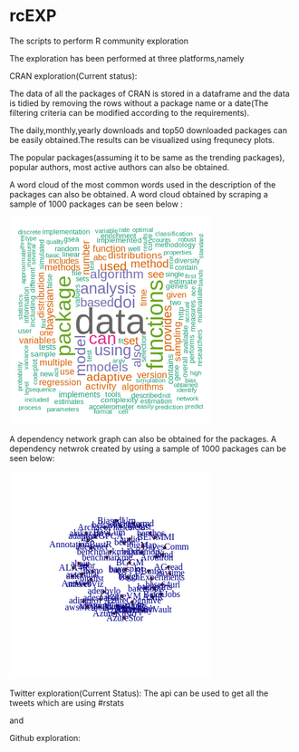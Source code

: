 # rcEXP
The scripts to perform R community exploration

The exploration has been performed at three platforms,namely

CRAN exploration(Current status):

The data of all the packages of CRAN is stored in a dataframe and the data is tidied by removing the rows without a package name or a date(The filtering criteria can be modified according to the requirements).

The daily,monthly,yearly downloads and top50 downloaded packages can be easily obtained.The results can be visualized using frequnecy plots.

The popular packages(assuming it to be same as the trending packages), popular authors, most active authors can also be obtained.

A word cloud of the most common words used in the description of the packages can also be obtained.
A word cloud obtained by scraping a sample of 1000 packages can be seen below :


![img](https://raw.githubusercontent.com/acharaakshit/rcEXP/master/word_cloud.png)

A dependency network graph can also be obtained for the packages.
A dependency netwrok created by using a sample of 1000 packages can be seen below:

![img](https://raw.githubusercontent.com/acharaakshit/rcEXP/master/dependency_network.png) 

Twitter exploration(Current Status):
The api can be used to get all the tweets which are using #rstats

and

Github exploration: 
